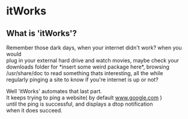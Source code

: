 # itWorks

What is 'itWorks'?
----------------------

Remember those dark days, when your internet didn't work? when you would  
plug in your external hard drive and watch movies, maybe check your  
downloads folder for \*insert some weird package here\*, browsing  
/usr/share/doc to read something thats interesting, all the while  
regularly pinging a site to know if you're internet is up or not?  

Well 'itWorks' automates that last part.  
It keeps trying to ping a website( by default www.google.com )  
until the ping is successful, and displays a dtop notification  
when it does succeed.

